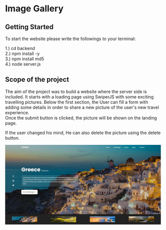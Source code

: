 # Image Gallery

## Getting Started 

To start the website please write the followings to your terminal: 

1.) cd backend   
2.) npm install -y   
3.) npm install md5   
4.) node server.js    

## Scope of the project

The aim of the project was to build a website where the server side is included. It starts with a loading page using SwiperJS with some exciting travelling pictures. Below the first section, the User can fill a form with adding some details in order to share a new picture of the user's new travel experience.    
Once the submit button is clicked, the picture will be shown on the landing page. 

If the user changed his mind, He can also delete the picture using the delete button.


![Landing Page!](/frontend/public/img/image_gallery.jpg "Landing Page")

